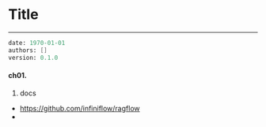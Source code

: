 # Title
---
```meta
date: 1970-01-01
authors: []
version: 0.1.0

```


#### ch01. 
1. docs
- https://github.com/infiniflow/ragflow
- 
